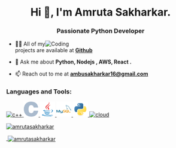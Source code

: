 <h1 align="center">Hi 👋, I'm Amruta Sakharkar.</h1>
<h3 align="center">Passionate Python Developer</h3>
<img align="right" alt="Coding" width="400" src="https://media.tenor.com/S59bPkT0pqcAAAAC/programming.gif">


- 👨‍💻 All of my projects are available at <a href="https://github.com/AmrutaSakharkar">**Github**</a>

- 🤔 Ask me about **Python, Nodejs , AWS, React .**

- 📫 Reach out to me at **ambusakharkar16@gmail.com**


<h3 align="left">Languages and Tools:</h3>
<p align="left"> <a href="https://isocpp.org/" target="_blank" rel="noreferrer"> <img src="https://upload.wikimedia.org/wikipedia/commons/1/18/ISO_C%2B%2B_Logo.svg" alt="c++" width="40" height="40"/> <a href="https://www.cprogramming.com/" target="_blank" rel="noreferrer"> <img src="https://raw.githubusercontent.com/devicons/devicon/master/icons/c/c-original.svg" alt="c" width="40" height="40"/> </a> <a href="https://www.java.com" target="_blank" rel="noreferrer"> <img src="https://raw.githubusercontent.com/devicons/devicon/master/icons/java/java-original.svg" alt="java" width="40" height="40"/> </a> <a href="https://www.mysql.com/" target="_blank" rel="noreferrer"> <img src="https://raw.githubusercontent.com/devicons/devicon/master/icons/mysql/mysql-original-wordmark.svg" alt="mysql" width="40" height="40"/> </a> <a href="https://www.python.org" target="_blank" rel="noreferrer"> <img src="https://raw.githubusercontent.com/devicons/devicon/master/icons/python/python-original.svg" alt="python" width="40" height="40"/> </a> <a href="https://scikit-learn.org/" target="_blank" rel="noreferrer"> </a> <a href="https://en.wikipedia.org/wiki/Cloud_computing" target="_blank" rel="noreferrer"> <img src="https://telco.vmware.com/content/dam/digitalmarketing/vmware/en/images/gallery/icons/icon-cloud-provider-cloud-provider-hub-2color-light-bg.svg" alt="cloud" width="40" height="40"/> </p>

</p>

<p><img align="center" src="https://github-readme-stats.vercel.app/api/top-langs?username=amrutasakharkar&show_icons=true&locale=en&layout=compact" alt="amrutasakharkar" /></p>

<p>&nbsp;<img align="center" src="https://github-readme-stats.vercel.app/api?username=amrutasakharkar&show_icons=true&locale=en" alt="amrutasakharkar" /></p>

